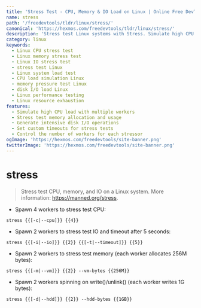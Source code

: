 ```yaml
---
title: 'Stress Test - CPU, Memory & IO Load on Linux | Online Free DevTools by Hexmos'
name: stress
path: '/freedevtools/tldr/linux/stress/'
canonical: 'https://hexmos.com/freedevtools/tldr/linux/stress/'
description: 'Stress test Linux systems with Stress. Simulate high CPU load, memory pressure, and I/O bottlenecks. Free online tool, no registration required.'
category: linux
keywords:
  - Linux CPU stress test
  - Linux memory stress test
  - Linux IO stress test
  - stress test Linux
  - Linux system load test
  - CPU load simulation Linux
  - memory pressure test Linux
  - disk I/O load Linux
  - Linux performance testing
  - Linux resource exhaustion
features:
  - Simulate high CPU load with multiple workers
  - Stress test memory allocation and usage
  - Generate intensive disk I/O operations
  - Set custom timeouts for stress tests
  - Control the number of workers for each stressor
ogImage: 'https://hexmos.com/freedevtools/site-banner.png'
twitterImage: 'https://hexmos.com/freedevtools/site-banner.png'
---
```


# stress

> Stress test CPU, memory, and IO on a Linux system.
> More information: <https://manned.org/stress>.

- Spawn 4 workers to stress test CPU:

`stress {{[-c|--cpu]}} {{4}}`

- Spawn 2 workers to stress test IO and timeout after 5 seconds:

`stress {{[-i|--io]}} {{2}} {{[-t|--timeout]}} {{5}}`

- Spawn 2 workers to stress test memory (each worker allocates 256M bytes):

`stress {{[-m|--vm]}} {{2}} --vm-bytes {{256M}}`

- Spawn 2 workers spinning on write()/unlink() (each worker writes 1G bytes):

`stress {{[-d|--hdd]}} {{2}} --hdd-bytes {{1GB}}`
